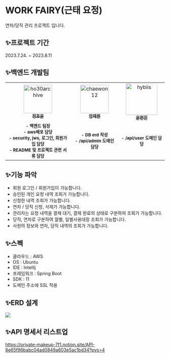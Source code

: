 # WORK FAIRY(근태 요정)
연차/당직 관리 프로젝트 입니다.

## ✨프로젝트 기간
2023.7.24. ~ 2023.8.11

## ✨백엔드 개발팀

<table>
  <tr>
    <td align="center">
      <a href="https://github.com/ho30archive">
        <img src="https://avatars.githubusercontent.com/u/108084077?v=4" width="90px;" alt="ho30archive"/><br />
        <sub><b>정호윤</b><br></sub>
      </a>
    </td>
    <td align="center">
      <a href="https://github.com/chaewon12">
        <img src="https://avatars.githubusercontent.com/u/65496092?v=4" width="90px;" alt="chaewon12"/><br />
        <sub><b>엄채원</b><br></sub>
      </a>
    </td>
    <td align="center">
      <a href="https://github.com/hybiis">
        <img src="https://avatars.githubusercontent.com/u/76191250?v=4" width="100px;" alt="hybiis"/><br />
        <sub><b>윤현진</b><br></sub>
      </a>
  </tr>
  <tr>
    <td align="center">
        <sub><b>- 백엔드 팀장</b><br></sub>
        <sub><b>- aws배포 담당</b><br></sub>
        <sub><b>- security, jws, 로그인, 회원가입 담당</b><br></sub>
        <sub><b>- README 및 프로젝트 관련 서류 담당</b><br></sub>
    </td>
    <td align="center">
        <sub><b>- DB erd 작성</b><br></sub>
        <sub><b>- /api/admin 도매인 담당</b><br></sub>
    </td>
    <td align="center">
        <sub><b>- /api/user 도매인 담당</b><br></sub>
    </td>
  </tr>
</table>

## ✨기능 파악
- 회원 로그인 / 회원가입이 가능합니다.
- 승인된 개인 요청 내역 조회가 가능합니다.
- 신청한 내역 조회가 가능합니다.
- 연차 / 당직 신청, 삭제가 가능합니다. 
- 관리자는 요청 내역을 결제 대기, 결제 완료의 상태로 구분하여 조회가 가능합니다.
- 당직, 연차로 구분하여 월별, 일별사용대장 조회가 가능합니다.
- 사원의 정보와 연차, 당직 내역의 조회가 가능합니다. 


## ✨스펙
- 클라우드 : AWS
- OS : Ubuntu
- IDE : Intellij
- 프레임워크 : Spring Boot
- SDK : 11
- 도메인 주소에 SSL 적용

## ✨ERD 설계
<img src="https://github.com/FAST-MINI-TEAM1/client-team1/assets/108084077/fd06f22a-dae1-413c-8033-40ee88bad6f4">


## ✨API 명세서 리스트업
https://private-makeup-7f1.notion.site/API-8e65f96babc04ad0849a603e5ac1bd34?pvs=4




